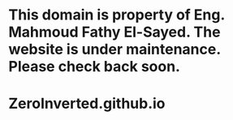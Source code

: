 # This domain is property of Eng. Mahmoud Fathy El-Sayed. The website is under maintenance. Please check back soon.
# ZeroInverted.github.io

